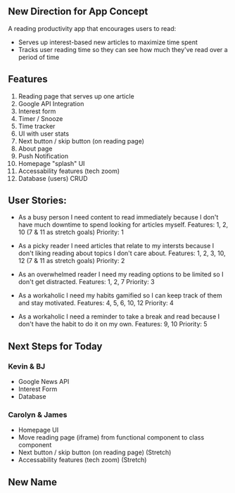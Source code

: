 ## New Direction for App Concept
A reading productivity app that encourages users to read:
* Serves up interest-based new articles to maximize time spent
* Tracks user reading time so they can see how much they've read over a period of time

## Features
1. Reading page that serves up one article
2. Google API Integration
3. Interest form
4. Timer / Snooze
5. Time tracker
6. UI with user stats
7. Next button / skip button (on reading page)
8. About page
9. Push Notification
10. Homepage "splash" UI
11. Accessability features (tech zoom)
12. Database (users) CRUD

## User Stories:
* As a busy person I need content to read immediately because I don't have much downtime to spend looking for articles myself.
  Features: 1, 2, 10 (7 & 11 as stretch goals)
  Priority: 1
  
* As a picky reader I need articles that relate to my intersts because I don't liking reading about topics I don't care about.
  Features: 1, 2, 3, 10, 12 (7 & 11 as stretch goals)
  Priority: 2
  
* As an overwhelmed reader I need my reading options to be limited so I don't get distracted.
  Features: 1, 2, 7
  Priority: 3
  
* As a workaholic I need my habits gamified so I can keep track of them and stay motivated.
  Features: 4, 5, 6, 10, 12
  Priority: 4
  
* As a workaholic I need a reminder to take a break and read because I don't have the habit to do it on my own.
  Features: 9, 10
  Priority: 5

## Next Steps for Today

### Kevin & BJ
* Google News API
* Interest Form
* Database

### Carolyn & James
* Homepage UI
* Move reading page (iframe) from functional component to class component
* Next button / skip button (on reading page) (Stretch)
* Accessability features (tech zoom) (Stretch)

## New Name


